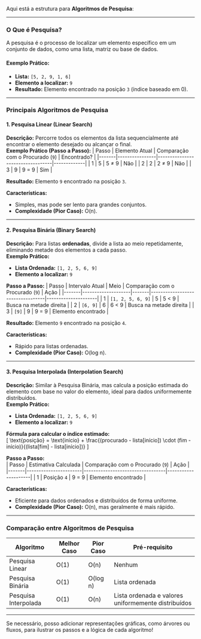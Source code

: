 Aqui está a estrutura para **Algoritmos de Pesquisa**:

---

### **O Que é Pesquisa?**  
A pesquisa é o processo de localizar um elemento específico em um conjunto de dados, como uma lista, matriz ou base de dados.  

#### **Exemplo Prático:**  
- **Lista:** `[5, 2, 9, 1, 6]`  
- **Elemento a localizar:** `9`  
- **Resultado:** Elemento encontrado na posição `3` (índice baseado em 0).

---

### **Principais Algoritmos de Pesquisa**

#### **1. Pesquisa Linear (Linear Search)**  
**Descrição:** Percorre todos os elementos da lista sequencialmente até encontrar o elemento desejado ou alcançar o final.  
**Exemplo Prático (Passo a Passo):**
| Passo | Elemento Atual | Comparação com o Procurado (`9`) | Encontrado? |
|-------|----------------|----------------------------------|-------------|
| 1     | 5              | 5 ≠ 9                           | Não         |
| 2     | 2              | 2 ≠ 9                           | Não         |
| 3     | 9              | 9 = 9                           | Sim         |

**Resultado:** Elemento `9` encontrado na posição `3`.  

**Características:**  
- Simples, mas pode ser lento para grandes conjuntos.  
- **Complexidade (Pior Caso):** O(n).  

---

#### **2. Pesquisa Binária (Binary Search)**  
**Descrição:** Para listas **ordenadas**, divide a lista ao meio repetidamente, eliminando metade dos elementos a cada passo.  
**Exemplo Prático:**  
- **Lista Ordenada:** `[1, 2, 5, 6, 9]`  
- **Elemento a localizar:** `9`

**Passo a Passo:**
| Passo | Intervalo Atual    | Meio  | Comparação com o Procurado (`9`) | Ação                |
|-------|--------------------|-------|----------------------------------|---------------------|
| 1     | `[1, 2, 5, 6, 9]` | 5     | 5 < 9                           | Busca na metade direita |
| 2     | `[6, 9]`           | 6     | 6 < 9                           | Busca na metade direita |
| 3     | `[9]`              | 9     | 9 = 9                           | Elemento encontrado   |

**Resultado:** Elemento `9` encontrado na posição `4`.

**Características:**  
- Rápido para listas ordenadas.  
- **Complexidade (Pior Caso):** O(log n).  

---

#### **3. Pesquisa Interpolada (Interpolation Search)**  
**Descrição:** Similar à Pesquisa Binária, mas calcula a posição estimada do elemento com base no valor do elemento, ideal para dados uniformemente distribuídos.  
**Exemplo Prático:**  
- **Lista Ordenada:** `[1, 2, 5, 6, 9]`  
- **Elemento a localizar:** `9`

**Fórmula para calcular o índice estimado:**  
\[
\text{posição} = \text{início} + \frac{(procurado - lista[início]) \cdot (fim - início)}{(lista[fim] - lista[início])}
\]

**Passo a Passo:**  
| Passo | Estimativa Calculada | Comparação com o Procurado (`9`) | Ação                |
|-------|-----------------------|----------------------------------|---------------------|
| 1     | Posição `4`           | 9 = 9                           | Elemento encontrado |

**Características:**  
- Eficiente para dados ordenados e distribuídos de forma uniforme.  
- **Complexidade (Pior Caso):** O(n), mas geralmente é mais rápido.

---

### **Comparação entre Algoritmos de Pesquisa**
| **Algoritmo**         | **Melhor Caso** | **Pior Caso** | **Pré-requisito**            |
|------------------------|-----------------|---------------|------------------------------|
| Pesquisa Linear        | O(1)           | O(n)          | Nenhum                       |
| Pesquisa Binária       | O(1)           | O(log n)      | Lista ordenada               |
| Pesquisa Interpolada   | O(1)           | O(n)          | Lista ordenada e valores uniformemente distribuídos |

---

Se necessário, posso adicionar representações gráficas, como árvores ou fluxos, para ilustrar os passos e a lógica de cada algoritmo!